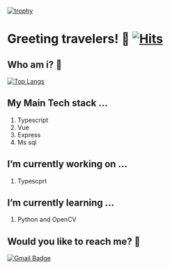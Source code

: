 
<!--
**kkan0615/kkan0615** is a ✨ _special_ ✨ repository because its `README.md` (this file) appears on your GitHub profile.

Here are some ideas to get you started:

- 🔭 I’m currently working on ...
- 🌱 I’m currently learning ...
- 👯 I’m looking to collaborate on ...
- 🤔 I’m looking for help with ...
- 💬 Ask me about ...
- 📫 How to reach me: ...
- 😄 Pronouns: ...
- ⚡ Fun fact: ...
-->

[![trophy](https://github-profile-trophy.vercel.app/?username=kkan0615)](https://github.com/kkan0615/github-profile-trophy)

# Greeting travelers! 👋 [![Hits](https://hits.seeyoufarm.com/api/count/incr/badge.svg?url=https%3A%2F%2Fgithub.com%2Fkkan0615%2Fhit-counter&count_bg=%2379C83D&title_bg=%23555555&icon=&icon_color=%23E7E7E7&title=hits&edge_flat=false)](https://hits.seeyoufarm.com)

## Who am i? 🤔 

[![Top Langs](https://github-readme-stats.vercel.app/api/top-langs/?username=kkan0615&langs_count=8&layout=compact)](https://github.com/anuraghazra/github-readme-stats)

## My Main Tech stack ...
1. Typescript
2. Vue
3. Express
4. Ms sql

## I’m currently working on ...
1. Typescprt 

## I’m currently learning ...
1. Python and OpenCV

## Would you like to reach me? :speech_balloon:
[![Gmail Badge](https://img.shields.io/badge/Gmail-d14836?style=flat-square&logo=Gmail&logoColor=white&link=mailto:kkan0615@gmail.com)](mailto:kkan0615@gmail.com)
